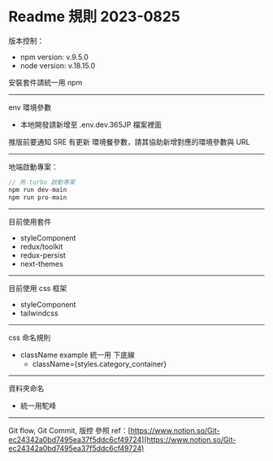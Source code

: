 # Readme 規則 2023-0825

版本控制：
- npm version: v.9.5.0
- node version: v.18.15.0

安裝套件請統一用 npm

---

env 環境參數

- 本地開發請新增至 .env.dev.365JP 檔案裡面

推版前要通知 SRE 有更新 環境餐參數，請其協助新增對應的環境參數與 URL

---

地端啟動專案：

```jsx
// 用 turbo 啟動專案
npm run dev-main
npm run pro-main
```

---

目前使用套件
- styleComponent
- redux/toolkit
- redux-persist
- next-themes
---

目前使用 css 框架
- styleComponent
- tailwindcss

---

css 命名規則

- className example 統一用 下底線
    - className={styles.category_container}

---

資料夾命名

- 統一用駝峰

---

Git flow, Git Commit, 版控 參照 ref：[https://www.notion.so/Git-ec24342a0bd7495ea37f5ddc6cf49724](https://www.notion.so/Git-ec24342a0bd7495ea37f5ddc6cf49724)
